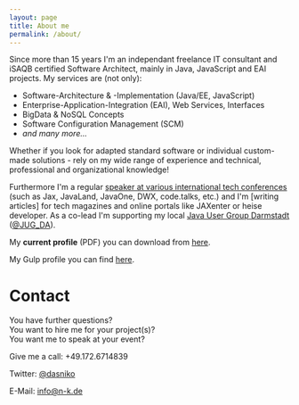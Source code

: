```yaml
---
layout: page
title: About me
permalink: /about/
---
```


Since more than 15 years I'm an independant freelance IT consultant and iSAQB certified Software Architect, mainly in Java, JavaScript and EAI projects. My services are (not only):

- Software-Architecture & -Implementation (Java/EE, JavaScript)
- Enterprise-Application-Integration (EAI), Web Services, Interfaces
- BigData & NoSQL Concepts
- Software Configuration Management (SCM)
- _and many more..._

Whether if you look for adapted standard software or individual custom-made solutions - rely on my wide range of experience and technical, professional and organizational knowledge!

Furthermore I'm a regular [speaker at various international tech conferences](/talks) (such as Jax, JavaLand, JavaOne, DWX, code.talks, etc.) and I'm [writing articles] for tech magazines and online portals like JAXenter or heise developer. As a co-lead I'm supporting my local [Java User Group Darmstadt](http://jug-da.de) ([@JUG_DA](https://twitter.com/JUG_DA)).

My **current profile** (PDF) you can download from [here](http://dl.dropbox.com/u/9313609/Beraterprofil_KoeblerNiko.pdf).

My Gulp profile you can find [here](https://www.gulp.de/gulp2/home/profil/nkoebler).


# Contact

You have further questions?  
You want to hire me for your project(s)?  
You want me to speak at your event?  

Give me a call: +49.172.6714839

Twitter: [@dasniko](https://twitter.com/dasniko)

E-Mail: [info@n-k.de](mailto:info@n-k.de)
